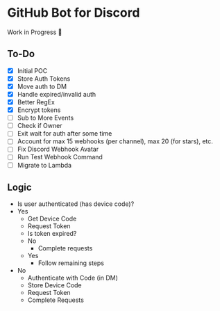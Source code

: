 # GitHub Bot for Discord

Work in Progress 🚧

## To-Do

- [x] Initial POC
- [x] Store Auth Tokens
- [x] Move auth to DM
- [x] Handle expired/invalid auth
- [x] Better RegEx
- [x] Encrypt tokens
- [ ] Sub to More Events
- [ ] Check if Owner
- [ ] Exit wait for auth after some time
- [ ] Account for max 15 webhooks (per channel), max 20 (for stars), etc.
- [ ] Fix Discord Webhook Avatar
- [ ] Run Test Webhook Command
- [ ] Migrate to Lambda

## Logic

- Is user authenticated (has device code)?
- Yes
  - Get Device Code
  - Request Token
  - Is token expired?
  - No
    - Complete requests
  - Yes
    - Follow remaining steps
- No
  - Authenticate with Code (in DM)
  - Store Device Code
  - Request Token
  - Complete Requests
